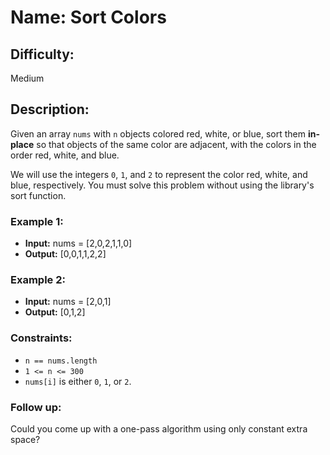# Name: Sort Colors

## Difficulty: 
Medium

## Description: 
Given an array `nums` with `n` objects colored red, white, or blue, sort them **in-place** so that objects of the same color are adjacent, with the colors in the order red, white, and blue.

We will use the integers `0`, `1`, and `2` to represent the color red, white, and blue, respectively. You must solve this problem without using the library's sort function.

### Example 1:

- **Input:** nums = [2,0,2,1,1,0]
- **Output:** [0,0,1,1,2,2]

### Example 2:

- **Input:** nums = [2,0,1]
- **Output:** [0,1,2]

### Constraints:
- `n == nums.length`
- `1 <= n <= 300`
- `nums[i]` is either `0`, `1`, or `2`.

### Follow up: 
Could you come up with a one-pass algorithm using only constant extra space?
